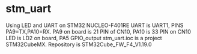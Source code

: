 # stm_uart
Using LED and UART on STM32 NUCLEO-F401RE
UART is UART1, PINS PA9=TX,PA10=RX. PA9 on board is 21 PIN of CN10, PA10 is 33 PIN on CN10
LED is LD2 on board, PA5 GPIO_output
stm_uart.ioc is a project STM32CubeMX. Repository is STM32Cube_FW_F4_V1.19.0

